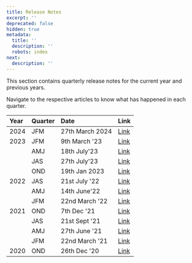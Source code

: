 ```yaml
---
title: Release Notes
excerpt: ''
deprecated: false
hidden: true
metadata:
  title: ''
  description: ''
  robots: index
next:
  description: ''
---
```

This section contains quarterly release notes for the current year and previous years.

Navigate to the respective articles to know what has happened in each quarter.

| Year | Quarter | Date            | Link                                                              |
| :--- | :------ | :-------------- | :---------------------------------------------------------------- |
| 2024 | JFM     | 27th March 2024 | [Link](https://docs.capillarytech.com/docs/jfm-2024-cdp-releases) |
| 2023 | JFM     | 9th March '23   | [Link](https://docs.capillarytech.com/docs/jfm-2023-cdp-releases) |
|      | AMJ     | 18th July'23    | [Link](https://docs.capillarytech.com/docs/amj-2023-cdp-releases) |
|      | JAS     | 27th July'23    | [Link](https://docs.capillarytech.com/docs/jas-2023)              |
|      | OND     | 19th Jan 2023   | [Link](https://docs.capillarytech.com/docs/ond-2023-cdp-releases) |
| 2022 | JAS     | 21st July '22   | [Link](https://docs.capillarytech.com/changelog/cdp-jas-22)       |
|      | AMJ     | 14th June'22    | [Link](https://docs.capillarytech.com/changelog/cdp-amj-22)       |
|      | JFM     | 22nd March '22  | [Link](https://docs.capillarytech.com/changelog/cdp-jfm-22)       |
| 2021 | OND     | 7th Dec '21     | [Link](https://docs.capillarytech.com/changelog/cdp-ond-21)       |
|      | JAS     | 21st Sept '21   | [Link](https://docs.capillarytech.com/changelog/cdp-jas-21)       |
|      | AMJ     | 27th June '21   | [Link](https://docs.capillarytech.com/changelog/insights-jas21)   |
|      | JFM     | 22nd March '21  | [Link](https://docs.capillarytech.com/changelog/cdp-jfm-21)       |
| 2020 | OND     | 26th Dec '20    | [Link](https://docs.capillarytech.com/changelog/cdp-2020)         |
